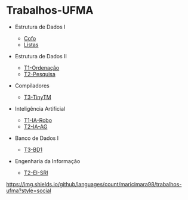 # Trabalhos-UFMA

- Estrutura de Dados I
  - [Cofo](https://github.com/maricimara98/trabalhos-ufma/tree/main/cofo)
  - [Listas](https://github.com/maricimara98/trabalhos-ufma/tree/main/listas)

- Estrutura de Dados II
  - [T1-Ordenação](https://github.com/maricimara98/trabalhos-ufma/tree/main/T1_ordenacao)
  - [T2-Pesquisa](https://github.com/maricimara98/trabalhos-ufma/tree/main/T2_pesquisa)

- Compiladores
  - [T3-TinyTM](https://github.com/maricimara98/trabalhos-ufma/tree/main/compilador-Tiny-e-TM)

- Inteligência Artificial
  - [T1-IA-Robo](https://github.com/maricimara98/trabalhos-ufma/tree/main/T1-IA-Robo)
  - [T2-IA-AG](https://github.com/maricimara98/trabalhos-ufma/tree/main/T2-IA-AG)
  
- Banco de Dados I
  - [T3-BD1](https://github.com/maricimara98/trabalhos-ufma/tree/main/banco-de-dados-I)
  
- Engenharia da Informação
  - [T2-EI-SRI](https://github.com/maricimara98/trabalhos-ufma/tree/main/T2-EI-SRI)

https://img.shields.io/github/languages/count/maricimara98/trabalhos-ufma?style=social
